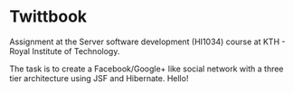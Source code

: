 Twittbook
=========

Assignment at the Server software development (HI1034) course at KTH - Royal Institute of Technology.

The task is to create a Facebook/Google+ like social network with a three tier architecture using JSF and Hibernate. Hello!
